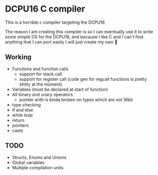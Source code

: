 # DCPU16 C compiler

This is a horrible c compiler targeting the DCPU16 

The reason I am creating this compiler is so I can eventually use it to write
some simple OS for the DCPU16, and because I like C and I can't find anything 
that I can port easily I will just create my own :shrug:

## Working
* Functions and function calls
    * support for stack call
    * support for register call (code gen for regcall functions is pretty shitty at the moment)     
* Variables (must be declared at start of function)
* All binary and unary operators
    * pointer arith is kinda broken on types which are not 16bit
* type checking
* if and else
* while loop
* return
* pointers
* casts

## TODO
* Structs, Enums and Unions
* Global variables
* Multiple compilation units
